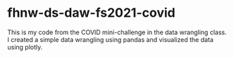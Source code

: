 # fhnw-ds-daw-fs2021-covid
This is my code from the COVID mini-challenge in the data wrangling class. I created a simple data wrangling using pandas and visualized the data using plotly.
